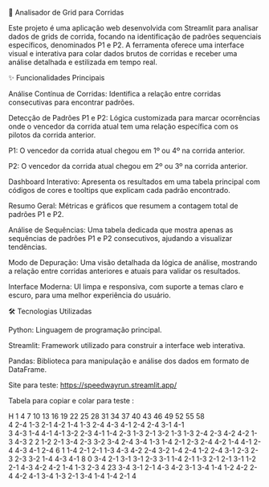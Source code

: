 🎯 Analisador de Grid para Corridas

Este projeto é uma aplicação web desenvolvida com Streamlit para analisar dados de grids de corrida, focando na identificação de padrões sequenciais específicos, denominados P1 e P2. A ferramenta oferece uma interface visual e interativa para colar dados brutos de corridas e receber uma análise detalhada e estilizada em tempo real.

✨ Funcionalidades Principais

Análise Contínua de Corridas: Identifica a relação entre corridas consecutivas para encontrar padrões.

Detecção de Padrões P1 e P2: Lógica customizada para marcar ocorrências onde o vencedor da corrida atual tem uma relação específica com os pilotos da corrida anterior.

P1: O vencedor da corrida atual chegou em 1º ou 4º na corrida anterior.

P2: O vencedor da corrida atual chegou em 2º ou 3º na corrida anterior.

Dashboard Interativo: Apresenta os resultados em uma tabela principal com códigos de cores e tooltips que explicam cada padrão encontrado.

Resumo Geral: Métricas e gráficos que resumem a contagem total de padrões P1 e P2.

Análise de Sequências: Uma tabela dedicada que mostra apenas as sequências de padrões P1 e P2 consecutivos, ajudando a visualizar tendências.

Modo de Depuração: Uma visão detalhada da lógica de análise, mostrando a relação entre corridas anteriores e atuais para validar os resultados.

Interface Moderna: UI limpa e responsiva, com suporte a temas claro e escuro, para uma melhor experiência do usuário.

🛠️ Tecnologias Utilizadas

Python: Linguagem de programação principal.

Streamlit: Framework utilizado para construir a interface web interativa.

Pandas: Biblioteca para manipulação e análise dos dados em formato de DataFrame.


Site para teste: https://speedwayrun.streamlit.app/

Tabela para copiar e colar para teste :

H	1	4	7	10	13	16	19	22	25	28	31	34	37	40	43	46	49	52	55	58	
4	2-4	1-3	2-1	4-2	1-4	1-3	2-4	4-3	4-1	2-4	2-4	3-1	4-1								
3	4-3	1-4	4-1	4-1	3-2	2-3	4-1	1-4	2-3	1-3	2-1	3-2	1-3	1-3	2-4	2-3	4-2	4-2	1-3	4-3	2
2	1-2	2-1	3-4	2-3	3-2	3-4	2-4	3-4	1-3	1-4	2-1	2-3	2-4	4-2	1-4	4-1	2-4	4-3	4-1	2-4	6
1	1-4	2-1	2-1	1-3	4-3	4-2	2-4	3-2	1-4	2-4	1-2	2-4	3-1	2-3	2-3	2-3	3-2	1-4	4-3	4-1	8
0	3-4	2-1	3-1	3-1	2-3	3-1	1-4	2-1	1-3	2-1	2-1	3-1	1-2	2-1	4-3	4-2	4-2	1-4	1-3	2-3	4
23	3-4	3-1	2-1	4-3	4-2	3-1	3-4	1-4	1-2	4-2	2-4	4-2	4-1	3-4	1-3	2-1	3-4	1-4	1-4	2-1	4
